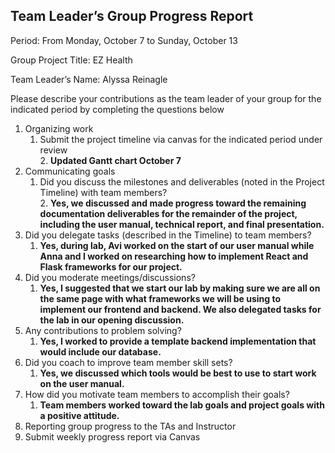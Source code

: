 ## Team Leader’s Group Progress Report

Period: From Monday, October 7 to Sunday, October 13

Group Project Title: EZ Health

Team Leader’s Name: Alyssa Reinagle

Please describe your contributions as the team leader of your group for the indicated period by completing the questions below

1. Organizing work  
   1. Submit the project timeline via canvas for the indicated period under review  
      2. **Updated Gantt chart October 7**  
2. Communicating goals  
   1. Did you discuss the milestones and deliverables (noted in the Project Timeline) with team members?  
      2. **Yes, we discussed and made progress toward the remaining documentation deliverables for the remainder of the project, including the user manual, technical report, and final presentation.**  
3. Did you delegate tasks (described in the Timeline) to team members?  
   1. **Yes, during lab, Avi worked on the start of our user manual while Anna and I worked on researching how to implement React and Flask frameworks for our project.**  
4. Did you moderate meetings/discussions?  
   1. **Yes, I suggested that we start our lab by making sure we are all on the same page with what frameworks we will be using to implement our frontend and backend. We also delegated tasks for the lab in our opening discussion.**  
5. Any contributions to problem solving?  
   1. **Yes, I worked to provide a template backend implementation that would include our database.**  
6. Did you coach to improve team member skill sets?  
   1. **Yes, we discussed which tools would be best to use to start work on the user manual.**  
7. How did you motivate team members to accomplish their goals?  
   1. **Team members worked toward the lab goals and project goals with a positive attitude.**  
8. Reporting group progress to the TAs and Instructor  
9. Submit weekly progress report via Canvas